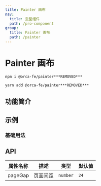 ```yaml
---
title: Painter 画布
nav:
  title: 重型组件
  path: /pro-component
group:
  title: Painter 画布
  path: /painter
---
```


# Painter 画布

`npm i @orca-fe/painter***REMOVED***`

`yarn add @orca-fe/painter***REMOVED***`

## 功能简介

## 示例

### 基础用法

<code src="../demo/DemoDev.tsx" ></code>

## API

| 属性名称 | 描述     | 类型     | 默认值 |
| -------- | -------- | -------- | ------ |
| pageGap  | 页面间距 | `number` | `24`   |
